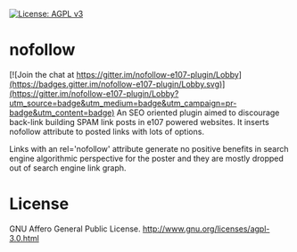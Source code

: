 [![License: AGPL v3](https://img.shields.io/badge/License-AGPL%20v3-blue.svg)](https://www.gnu.org/licenses/agpl-3.0)
# nofollow

[![Join the chat at https://gitter.im/nofollow-e107-plugin/Lobby](https://badges.gitter.im/nofollow-e107-plugin/Lobby.svg)](https://gitter.im/nofollow-e107-plugin/Lobby?utm_source=badge&utm_medium=badge&utm_campaign=pr-badge&utm_content=badge)
An SEO oriented plugin aimed to discourage back-link building SPAM link posts in e107 powered websites. It inserts nofollow attribute to posted links with lots of options. 
 
Links with an rel='nofollow' attribute generate no positive benefits in search engine algorithmic perspective for the poster and they are mostly dropped out of search engine link graph. 

# License
GNU Affero General Public License. [<http://www.gnu.org/licenses/agpl-3.0.html>](http://www.gnu.org/licenses/agpl-3.0.html)

